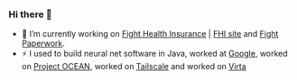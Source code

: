 ### Hi there 👋

- 🔭 I’m currently working on [Fight Health Insurance](https://github.com/fighthealthinsurance) | [FHI site](https://fighthealthinsurance.com/) and [Fight Paperwork](https://www.fightpaperwork.com/).
- ⚡ I used to build neural net software in Java, worked at [Google](https://github.com/google), worked on [Project OCEAN](https://github.com/google/project-OCEAN), worked on [Tailscale](https://github.com/tailscale) and worked on [Virta](https://github.com/virtahealth)

<!--
**nyghtowl/nyghtowl** is a ✨ _special_ ✨ repository because its `README.md` (this file) appears on your GitHub profile.
